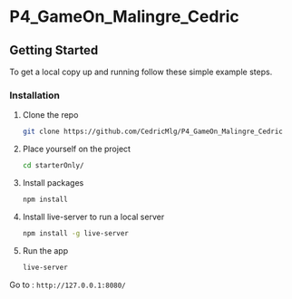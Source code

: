 # P4_GameOn_Malingre_Cedric

<!-- GETTING STARTED -->
## Getting Started

To get a local copy up and running follow these simple example steps.

### Installation

1. Clone the repo
   ```sh
   git clone https://github.com/CedricMlg/P4_GameOn_Malingre_Cedric
   ```
2. Place yourself on the project
   ```sh
   cd starterOnly/
   ```
3. Install packages
   ```sh
   npm install
   ```
4. Install live-server to run a local server
   ```sh
   npm install -g live-server
   ```
5. Run the app
   ```sh
   live-server
   ```

Go to : `http://127.0.0.1:8080/`
